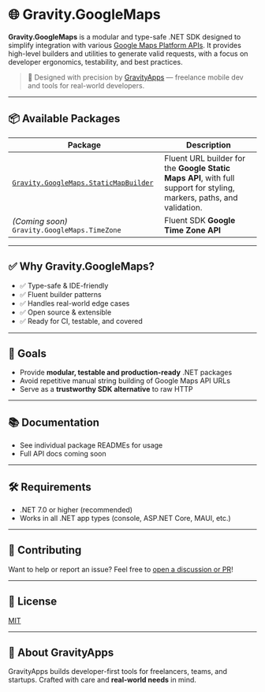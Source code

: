 # 🌐 Gravity.GoogleMaps

**Gravity.GoogleMaps** is a modular and type-safe .NET SDK designed to simplify integration with various [Google Maps Platform APIs](https://developers.google.com/maps).
It provides high-level builders and utilities to generate valid requests, with a focus on developer ergonomics, testability, and best practices.

> 🎯 Designed with precision by [GravityApps](https://github.com/AntoninLolivier) — freelance mobile dev and tools for real-world developers.

---

## 📦 Available Packages

| Package                                                                                                     | Description                                                                                                           |
| ----------------------------------------------------------------------------------------------------------- | --------------------------------------------------------------------------------------------------------------------- |
| [`Gravity.GoogleMaps.StaticMapBuilder`](https://www.nuget.org/packages/Gravity.GoogleMaps.StaticMapBuilder) | Fluent URL builder for the **Google Static Maps API**, with full support for styling, markers, paths, and validation. |
| *(Coming soon)* `Gravity.GoogleMaps.TimeZone`                                                               | Fluent SDK **Google Time Zone API**                                                                |

---

## ✅ Why Gravity.GoogleMaps?

* ✅ Type-safe & IDE-friendly
* ✅ Fluent builder patterns
* ✅ Handles real-world edge cases
* ✅ Open source & extensible
* ✅ Ready for CI, testable, and covered

---

## 📌 Goals

* Provide **modular, testable and production-ready** .NET packages
* Avoid repetitive manual string building of Google Maps API URLs
* Serve as a **trustworthy SDK alternative** to raw HTTP

---

## 📚 Documentation

* See individual package READMEs for usage
* Full API docs coming soon

---

## 🛠 Requirements

* .NET 7.0 or higher (recommended)
* Works in all .NET app types (console, ASP.NET Core, MAUI, etc.)

---

## 🙌 Contributing

Want to help or report an issue?
Feel free to [open a discussion or PR](https://github.com/your-org/Gravity.GoogleMaps)!

---

## 📄 License

[MIT](LICENSE)

---

## 💼 About GravityApps

GravityApps builds developer-first tools for freelancers, teams, and startups.
Crafted with care and **real-world needs** in mind.
